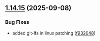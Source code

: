 ## [1.14.15](https://github.com/arpanrec/arpanrec.nebula/compare/1.14.14...1.14.15) (2025-09-08)


### Bug Fixes

* added git-lfs in linux patching ([f932048](https://github.com/arpanrec/arpanrec.nebula/commit/f93204833ce25a3d80f4aada16ba2e3833c1714e))
